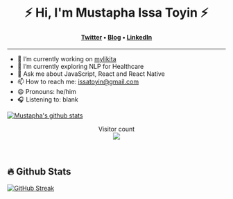 <!--### Hi, there 👋 I'm Mustapha Issa Toyin-->
<h1 align="center">⚡️ Hi, I'm Mustapha Issa Toyin ⚡️</h1>
<h4 align="center"><a href="https://twitter.com/dev_emaitee">Twitter</a> &bull; <a href="https://medium.com/@mustaphaissatoyin">Blog</a> &bull; <a href="https://www.linkedin.com/in/mustapha-issa-toyin-67733489/">LinkedIn</a></h4>

----

- 🔭 I’m currently working on [mylikita](https://mylikita.clinic)
- 🌱 I’m currently exploring NLP for Healthcare
- 💬 Ask me about JavaScript, React and React Native
- 📫 How to reach me: [issatoyin@gmail.com](mailto:issatoyin@gmail.com)
- 😄 Pronouns: he/him
- 🎧 Listening to: blank

[![Mustapha's github stats](https://github-readme-stats.vercel.app/api?username=emaitee&count_private=true&show_icons=true&theme=radical)](https://github.com/emaitee/github-readme-stats)

<!--[![Top Langs](https://github-readme-stats.vercel.app/api/top-langs/?username=emaitee)](https://github.com/emaitee/github-readme-stats)-->
<!--
**emaitee/emaitee** is a ✨ _special_ ✨ repository because its `README.md` (this file) appears on your GitHub profile.sss

Here are some ideas to get you started:

- 
- 🌱 I’m currently learning ...
- 👯 I’m looking to collaborate on ...
- 🤔 I’m looking for help with ...
- 💬 Ask me about ...
- 📫 How to reach me: ...
- 😄 Pronouns: ...
- ⚡ Fun fact: ...
-->


<p align="center"> 
  Visitor count<br>
  <img src="https://profile-counter.glitch.me/emaitee/count.svg" />
</p>
<br>


<!-- Github Stats -->

## :fire: Github Stats

[![GitHub Streak](http://github-readme-streak-stats.herokuapp.com?user=emaitee&theme=merko&hide_border=true&border_radius=3&card_width=490)](https://git.io/streak-stats)
